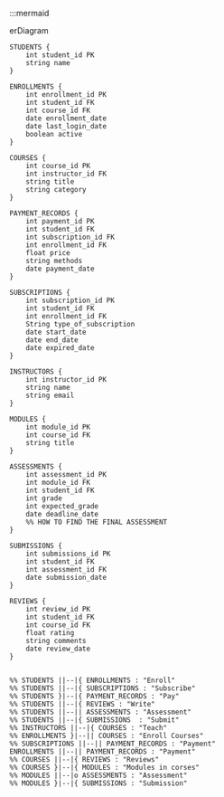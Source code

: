 :::mermaid

erDiagram

    STUDENTS {
        int student_id PK
        string name
    }

    ENROLLMENTS {
        int enrollment_id PK
        int student_id FK
        int course_id FK
        date enrollment_date
        date last_login_date
        boolean active
    }

    COURSES {
        int course_id PK
        int instructor_id FK
        string title
        string category
    }

    PAYMENT_RECORDS {
        int payment_id PK
        int student_id FK
        int subscription_id FK
        int enrollment_id FK
        float price
        string methods
        date payment_date
    }

    SUBSCRIPTIONS {
        int subscription_id PK
        int student_id FK
        int enrollment_id FK
        String type_of_subscription
        date start_date
        date end_date
        date expired_date
    }

    INSTRUCTORS {
        int instructor_id PK
        string name
        string email
    }

    MODULES {
        int module_id PK
        int course_id FK
        string title
    }

    ASSESSMENTS {
        int assessment_id PK
        int module_id FK
        int student_id FK
        int grade
        int expected_grade
        date deadline_date
        %% HOW TO FIND THE FINAL ASSESSMENT
    }

    SUBMISSIONS {
        int submissions_id PK
        int student_id FK
        int assessment_id FK
        date submission_date
    }

    REVIEWS {
        int review_id PK
        int student_id FK
        int course_id FK
        float rating
        string comments
        date review_date
    }


    %% STUDENTS ||--|{ ENROLLMENTS : "Enroll"
    %% STUDENTS ||--|{ SUBSCRIPTIONS : "Subscribe"
    %% STUDENTS }|--|{ PAYMENT_RECORDS : "Pay"
    %% STUDENTS ||--|{ REVIEWS : "Write"
    %% STUDENTS ||--|| ASSESSMENTS : "Assessment"
    %% STUDENTS ||--|{ SUBMISSIONS  : "Submit"
    %% INSTRUCTORS ||--|{ COURSES : "Teach"
    %% ENROLLMENTS }|--|| COURSES : "Enroll Courses"
    %% SUBSCRIPTIONS ||--|| PAYMENT_RECORDS : "Payment"
    ENROLLMENTS ||--|| PAYMENT_RECORDS : "Payment"
    %% COURSES ||--|{ REVIEWS : "Reviews"
    %% COURSES }|--|{ MODULES : "Modules in corses"
    %% MODULES ||--|o ASSESSMENTS : "Assessment"
    %% MODULES }|--|{ SUBMISSIONS : "Submission"
